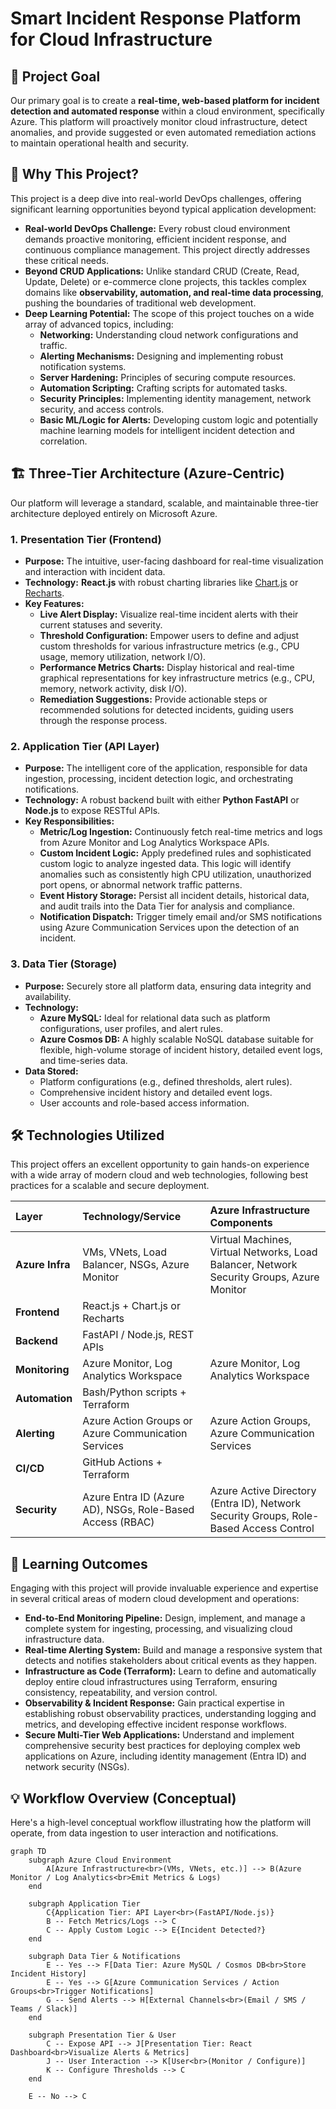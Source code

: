 # Smart Incident Response Platform for Cloud Infrastructure

## 🌟 Project Goal

Our primary goal is to create a **real-time, web-based platform for incident detection and automated response** within a cloud environment, specifically Azure. This platform will proactively monitor cloud infrastructure, detect anomalies, and provide suggested or even automated remediation actions to maintain operational health and security.

## 🚀 Why This Project?

This project is a deep dive into real-world DevOps challenges, offering significant learning opportunities beyond typical application development:

* **Real-world DevOps Challenge:** Every robust cloud environment demands proactive monitoring, efficient incident response, and continuous compliance management. This project directly addresses these critical needs.
* **Beyond CRUD Applications:** Unlike standard CRUD (Create, Read, Update, Delete) or e-commerce clone projects, this tackles complex domains like **observability, automation, and real-time data processing**, pushing the boundaries of traditional web development.
* **Deep Learning Potential:** The scope of this project touches on a wide array of advanced topics, including:
    * **Networking:** Understanding cloud network configurations and traffic.
    * **Alerting Mechanisms:** Designing and implementing robust notification systems.
    * **Server Hardening:** Principles of securing compute resources.
    * **Automation Scripting:** Crafting scripts for automated tasks.
    * **Security Principles:** Implementing identity management, network security, and access controls.
    * **Basic ML/Logic for Alerts:** Developing custom logic and potentially machine learning models for intelligent incident detection and correlation.

## 🏗️ Three-Tier Architecture (Azure-Centric)

Our platform will leverage a standard, scalable, and maintainable three-tier architecture deployed entirely on Microsoft Azure.

### 1. Presentation Tier (Frontend)

* **Purpose:** The intuitive, user-facing dashboard for real-time visualization and interaction with incident data.
* **Technology:** **React.js** with robust charting libraries like [Chart.js](https://www.chartjs.org/) or [Recharts](http://recharts.org/en-US/).
* **Key Features:**
    * **Live Alert Display:** Visualize real-time incident alerts with their current statuses and severity.
    * **Threshold Configuration:** Empower users to define and adjust custom thresholds for various infrastructure metrics (e.g., CPU usage, memory utilization, network I/O).
    * **Performance Metrics Charts:** Display historical and real-time graphical representations for key infrastructure metrics (e.g., CPU, memory, network activity, disk I/O).
    * **Remediation Suggestions:** Provide actionable steps or recommended solutions for detected incidents, guiding users through the response process.

### 2. Application Tier (API Layer)

* **Purpose:** The intelligent core of the application, responsible for data ingestion, processing, incident detection logic, and orchestrating notifications.
* **Technology:** A robust backend built with either **Python FastAPI** or **Node.js** to expose RESTful APIs.
* **Key Responsibilities:**
    * **Metric/Log Ingestion:** Continuously fetch real-time metrics and logs from Azure Monitor and Log Analytics Workspace APIs.
    * **Custom Incident Logic:** Apply predefined rules and sophisticated custom logic to analyze ingested data. This logic will identify anomalies such as consistently high CPU utilization, unauthorized port opens, or abnormal network traffic patterns.
    * **Event History Storage:** Persist all incident details, historical data, and audit trails into the Data Tier for analysis and compliance.
    * **Notification Dispatch:** Trigger timely email and/or SMS notifications using Azure Communication Services upon the detection of an incident.

### 3. Data Tier (Storage)

* **Purpose:** Securely store all platform data, ensuring data integrity and availability.
* **Technology:**
    * **Azure MySQL:** Ideal for relational data such as platform configurations, user profiles, and alert rules.
    * **Azure Cosmos DB:** A highly scalable NoSQL database suitable for flexible, high-volume storage of incident history, detailed event logs, and time-series data.
* **Data Stored:**
    * Platform configurations (e.g., defined thresholds, alert rules).
    * Comprehensive incident history and detailed event logs.
    * User accounts and role-based access information.

## 🛠️ Technologies Utilized

This project offers an excellent opportunity to gain hands-on experience with a wide array of modern cloud and web technologies, following best practices for a scalable and secure deployment.

| Layer                | Technology/Service                                       | Azure Infrastructure Components                                   |
| :------------------- | :------------------------------------------------------- | :---------------------------------------------------------------- |
| **Azure Infra** | VMs, VNets, Load Balancer, NSGs, Azure Monitor           | Virtual Machines, Virtual Networks, Load Balancer, Network Security Groups, Azure Monitor |
| **Frontend** | React.js + Chart.js or Recharts                          |                                                                   |
| **Backend** | FastAPI / Node.js, REST APIs                             |                                                                   |
| **Monitoring** | Azure Monitor, Log Analytics Workspace                   | Azure Monitor, Log Analytics Workspace                            |
| **Automation** | Bash/Python scripts + Terraform                          |                                                                   |
| **Alerting** | Azure Action Groups or Azure Communication Services      | Azure Action Groups, Azure Communication Services                 |
| **CI/CD** | GitHub Actions + Terraform                               |                                                                   |
| **Security** | Azure Entra ID (Azure AD), NSGs, Role-Based Access (RBAC) | Azure Active Directory (Entra ID), Network Security Groups, Role-Based Access Control |

## 🧠 Learning Outcomes

Engaging with this project will provide invaluable experience and expertise in several critical areas of modern cloud development and operations:

* **End-to-End Monitoring Pipeline:** Design, implement, and manage a complete system for ingesting, processing, and visualizing cloud infrastructure data.
* **Real-time Alerting System:** Build and manage a responsive system that detects and notifies stakeholders about critical events as they happen.
* **Infrastructure as Code (Terraform):** Learn to define and automatically deploy entire cloud infrastructures using Terraform, ensuring consistency, repeatability, and version control.
* **Observability & Incident Response:** Gain practical expertise in establishing robust observability practices, understanding logging and metrics, and developing effective incident response workflows.
* **Secure Multi-Tier Web Applications:** Understand and implement comprehensive security best practices for deploying complex web applications on Azure, including identity management (Entra ID) and network security (NSGs).

## 💡 Workflow Overview (Conceptual)

Here's a high-level conceptual workflow illustrating how the platform will operate, from data ingestion to user interaction and notifications.

```mermaid
graph TD
    subgraph Azure Cloud Environment
        A[Azure Infrastructure<br>(VMs, VNets, etc.)] --> B(Azure Monitor / Log Analytics<br>Emit Metrics & Logs)
    end

    subgraph Application Tier
        C{Application Tier: API Layer<br>(FastAPI/Node.js)}
        B -- Fetch Metrics/Logs --> C
        C -- Apply Custom Logic --> E{Incident Detected?}
    end

    subgraph Data Tier & Notifications
        E -- Yes --> F[Data Tier: Azure MySQL / Cosmos DB<br>Store Incident History]
        E -- Yes --> G[Azure Communication Services / Action Groups<br>Trigger Notifications]
        G -- Send Alerts --> H[External Channels<br>(Email / SMS / Teams / Slack)]
    end

    subgraph Presentation Tier & User
        C -- Expose API --> J[Presentation Tier: React Dashboard<br>Visualize Alerts & Metrics]
        J -- User Interaction --> K[User<br>(Monitor / Configure)]
        K -- Configure Thresholds --> C
    end

    E -- No --> C

